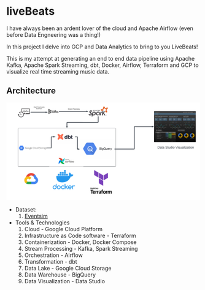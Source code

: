 # liveBeats

I have always been an ardent lover of the cloud and Apache Airflow (even before Data Engneering was a thing!)

In this project I delve into GCP and Data Analytics to bring to you LiveBeats!
 
This is my attempt at generating an end to end data pipeline using Apache Kafka, Apache Spark Streaming, dbt, Docker, Airflow, Terraform and GCP to visualize real time streaming music data.

## Architecture
![Architecture](images/SpotifyDataStreamingAnalytics.png)

- Dataset:
    1. [Eventsim](http://millionsongdataset.com/pages/getting-dataset/#subset)
- Tools & Technologies
    1. Cloud - Google Cloud Platform
    2. Infrastructure as Code software - Terraform
    3. Containerization - Docker, Docker Compose
    4. Stream Processing - Kafka, Spark Streaming
    5. Orchestration - Airflow
    6. Transformation - dbt
    7. Data Lake - Google Cloud Storage
    8. Data Warehouse - BigQuery
    9. Data Visualization - Data Studio
